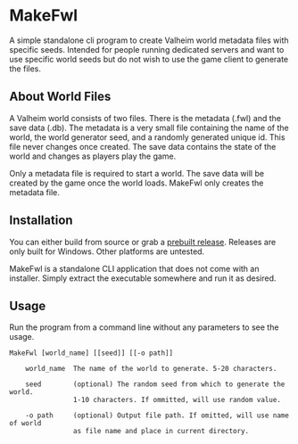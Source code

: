 # MakeFwl
A simple standalone cli program to create Valheim world metadata files with specific seeds. Intended for people running dedicated servers and want to use specific world seeds but do not wish to use the game client to generate the files.

## About World Files
A Valheim world consists of two files. There is the metadata (.fwl) and the save data (.db). The metadata is a very small file containing the name of the world, the world generator seed, and a randomly generated unique id. This file never changes once created. The save data contains the state of the world and changes as players play the game.

Only a metadata file is required to start a world. The save data will be created by the game once the world loads. MakeFwl only creates the metadata file.

## Installation
You can either build from source or grab a [prebuilt release](https://github.com/CrystalFerrai/MakeFwl/releases). Releases are only built for Windows. Other platforms are untested.

MakeFwl is a standalone CLI application that does not come with an installer. Simply extract the executable somewhere and run it as desired.

## Usage
Run the program from a command line without any parameters to see the usage.

```
MakeFwl [world_name] [[seed]] [[-o path]]

    world_name  The name of the world to generate. 5-20 characters.

    seed        (optional) The random seed from which to generate the world.
                1-10 characters. If ommitted, will use random value.

    -o path     (optional) Output file path. If omitted, will use name of world
                as file name and place in current directory.
```